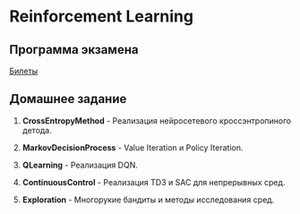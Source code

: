 #  Reinforcement Learning


## **Программа экзамена**
    
[Билеты](https://github.com/SemyonVitsyn/Reinforcement-Learning/blob/main/%D0%91%D0%B8%D0%BB%D0%B5%D1%82%D1%8B%20%D0%BA%20%D1%8D%D0%BA%D0%B7%D0%B0%D0%BC%D0%B5%D0%BD%D1%83.pdf)

## **Домашнее задание**

 1) **CrossEntropyMethod** - Реализация нейросетевого кроссэнтропиного детода.

 2) **MarkovDecisionProcess** - Value Iteration и Policy Iteration.

 3) **QLearning** - Реализация DQN.

 4) **ContinuousControl** - Реализация TD3 и SAC для непрерывных сред.

 5) **Exploration** - Многорукие бандиты и методы исследования сред.

